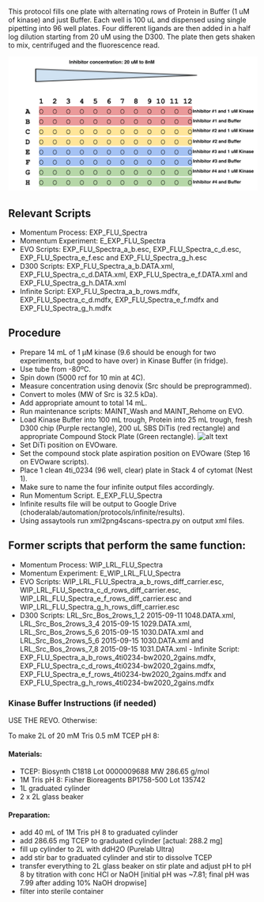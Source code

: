 
This protocol fills one plate with alternating rows of Protein in Buffer (1 uM of kinase) and just Buffer. Each well is 100 uL and dispensed using single pipetting into 96 well plates. Four different ligands are then added in a half log dilution starting from 20 uM using the D300. The plate then gets shaken to mix, centrifuged and the fluorescence read.

![alt text](img/inhibitorsetup.png "Inhibitor_setup.png")

## Relevant Scripts 
- Momentum Process: EXP_FLU_Spectra
- Momentum Experiment: E_EXP_FLU_Spectra
- EVO Scripts: EXP_FLU_Spectra_a_b.esc, EXP_FLU_Spectra_c_d.esc, EXP_FLU_Spectra_e_f.esc and EXP_FLU_Spectra_g_h.esc
- D300 Scripts: EXP_FLU_Spectra_a_b.DATA.xml, EXP_FLU_Spectra_c_d.DATA.xml, EXP_FLU_Spectra_e_f.DATA.xml and EXP_FLU_Spectra_g_h.DATA.xml 
- Infinite Script: EXP_FLU_Spectra_a_b_rows.mdfx, EXP_FLU_Spectra_c_d.mdfx, EXP_FLU_Spectra_e_f.mdfx and EXP_FLU_Spectra_g_h.mdfx

## Procedure
- Prepare 14 mL of 1 µM kinase (9.6 should be enough for two experiments, but good to have over) in Kinase Buffer (in fridge).
- Use tube from -80ºC.
- Spin down (5000 rcf for 10 min at 4C).
- Measure concentration using denovix (Src should be preprogrammed).
- Convert to moles (MW of Src is 32.5 kDa).
- Add appropriate amount to total 14 mL.
- Run maintenance scripts: MAINT_Wash and MAINT_Rehome on EVO.
- Load Kinase Buffer into 100 mL trough, Protein into 25 mL trough, fresh D300 chip (Purple rectangle), 200 uL SBS DiTis (red rectangle) and appropriate Compound Stock Plate (Green rectangle).
![alt text](img/EVO_deck.png "EVO_deck.png")
- Set DiTi position on EVOware.
- Set the compound stock plate aspiration position on EVOware (Step 16 on EVOware scripts). 
- Place 1 clean 4ti_0234 (96 well, clear) plate in Stack 4 of cytomat (Nest 1).
- Make sure to name the four infinite output files accordingly.
- Run Momentum Script. E_EXP_FLU_Spectra
- Infinite results file will be output to Google Drive (choderalab/automation/protocols/infinite/results).
- Using assaytools run xml2png4scans-spectra.py on output xml files.

## Former scripts that perform the same function:
- Momentum Process: WIP_LRL_FLU_Spectra
- Momentum Experiment: E_WIP_LRL_FLU_Spectra
- EVO Scripts: WIP_LRL_FLU_Spectra_a_b_rows_diff_carrier.esc, WIP_LRL_FLU_Spectra_c_d_rows_diff_carrier.esc, WIP_LRL_FLU_Spectra_e_f_rows_diff_carrier.esc and WIP_LRL_FLU_Spectra_g_h_rows_diff_carrier.esc
- D300 Scripts: LRL_Src_Bos_2rows_1_2 2015-09-11 1048.DATA.xml, LRL_Src_Bos_2rows_3_4 2015-09-15 1029.DATA.xml, LRL_Src_Bos_2rows_5_6 2015-09-15 1030.DATA.xml and LRL_Src_Bos_2rows_5_6 2015-09-15 1030.DATA.xml and LRL_Src_Bos_2rows_7_8 2015-09-15 1031.DATA.xml - Infinite Script: EXP_FLU_Spectra_a_b_rows_4ti0234-bw2020_2gains.mdfx, EXP_FLU_Spectra_c_d_rows_4ti0234-bw2020_2gains.mdfx, EXP_FLU_Spectra_e_f_rows_4ti0234-bw2020_2gains.mdfx and EXP_FLU_Spectra_g_h_rows_4ti0234-bw2020_2gains.mdfx

### Kinase Buffer Instructions (if needed)

USE THE REVO. Otherwise:

To make 2L of 20 mM Tris 0.5 mM TCEP pH 8:

#### Materials:
- TCEP: Biosynth C1818 Lot 0000009688 MW 286.65 g/mol
- 1M Tris pH 8: Fisher Bioreagents BP1758-500 Lot 135742
- 1L graduated cylinder
- 2 x 2L glass beaker

#### Preparation:
- add 40 mL of 1M Tris pH 8 to graduated cylinder
- add 286.65 mg TCEP to graduated cylinder [actual: 288.2 mg]
- fill up cylinder to 2L with ddH2O (Purelab Ultra)
- add stir bar to graduated cylinder and stir to dissolve TCEP
- transfer everything to 2L glass beaker on stir plate and adjust pH to pH 8 by titration with conc HCl or NaOH [initial pH was ~7.81; final pH was 7.99 after adding 10% NaOH dropwise]
- filter into sterile container
